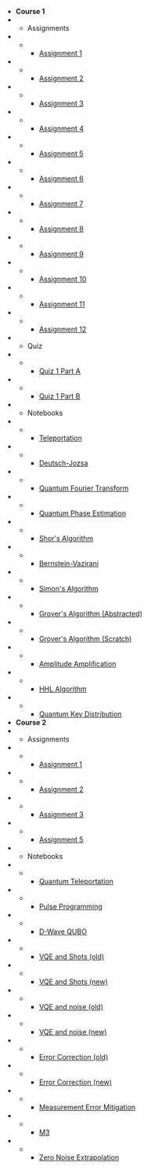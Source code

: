 - **Course 1**
- - Assignments
- - - [Assignment 1](/c1-solutions/assn-1.md)
- - - [Assignment 2](/c1-solutions/assn-2.md)
- - - [Assignment 3](/c1-solutions/assn-3.md)
- - - [Assignment 4](/c1-solutions/assn-4.md)
- - - [Assignment 5](/c1-solutions/assn-5.md)
- - - [Assignment 6](/c1-solutions/assn-6.md)
- - - [Assignment 7](/c1-solutions/assn-7.md)
- - - [Assignment 8](/c1-solutions/assn-8.md)
- - - [Assignment 9](/c1-solutions/assn-9.md)
- - - [Assignment 10](/c1-solutions/assn-10.md)
- - - [Assignment 11](/c1-solutions/assn-11.md)
- - - [Assignment 12](/c1-solutions/assn-12.md)
- - Quiz
- - - [Quiz 1 Part A](/c1-solutions/quiz-1_a.md)
- - - [Quiz 1 Part B](/c1-solutions/quiz-1_b.md)
- - Notebooks
- - - [Teleportation](./notebook.html?c1-mod5/teleportation.ipynb)
- - - [Deutsch-Jozsa](./notebook.html?c1-mod6/deutsch–jozsa.ipynb)
- - - [Quantum Fourier Transform](./notebook.html?c1-mod7/qft.ipynb)
- - - [Quantum Phase Estimation](./notebook.html?c1-mod8/qpe.ipynb)
- - - [Shor's Algorithm](./notebook.html?c1-mod8/shor.ipynb)
- - - [Bernstein-Vazirani](./notebook.html?c1-mod9/bv.ipynb)
- - - [Simon's Algorithm](./notebook.html?c1-mod9/simon.ipynb)
- - - [Grover's Algorithm (Abstracted)](./notebook.html?c1-mod10/grover.ipynb)
- - - [Grover's Algorithm (Scratch)](./notebook.html?c1-mod10/grover2.ipynb)
- - - [Amplitude Amplification](./notebook.html?c1-mod11/ampamp.ipynb)
- - - [HHL Algorithm](./notebook.html?c1-mod11/hhl.ipynb)
- - - [Quantum Key Distribution](./notebook.html?c1-mod12/qkd.ipynb)
- **Course 2**
- - Assignments
- - - [Assignment 1](/c2-solutions/assn-1.md)
- - - [Assignment 2](/c2-solutions/assn-2.md)
- - - [Assignment 3](/c2-solutions/assn-3.md)
- - - [Assignment 5](/c2-solutions/assn-5.md)
- - Notebooks
- - - [Quantum Teleportation](./notebook.html?c2-mod1/teleportation.ipynb)
- - - [Pulse Programming](./notebook.html?c2-mod2/pulse.ipynb)
- - - [D-Wave QUBO](./notebook.html?c2-mod4/dwave.ipynb)
- - - [VQE and Shots (old)](/c2-mod5/VQEshots-old.ipynb)
- - - [VQE and Shots (new)](/c2-mod5/VQEshots-new.ipynb)
- - - [VQE and noise (old)](/c2-mod5/VQEnoise-old.ipynb)
- - - [VQE and noise (new)](/c2-mod5/VQEnoise-new.ipynb)
- - - [Error Correction (old)](/c2-mod6/ECC-old.ipynb)
- - - [Error Correction (new)](/c2-mod6/ECC-new.ipynb)
- - - [Measurement Error Mitigation](/c2-mod6/mem.ipynb)
- - - [M3](/c2-mod7/m3.ipynb)
- - - [Zero Noise Extrapolation](/c2-mod7/zne.ipynb)